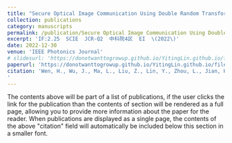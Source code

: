 ```yaml
---
title: "Secure Optical Image Communication Using Double Random Transformation and Memristive Chaos"
collection: publications
category: manuscripts
permalink: /publication/Secure Optical Image Communication Using Double Random Transformation and Memristive Chaos
excerpt: 'IF:2.25  SCIE  JCR-Q2  中科院4区  EI  \(2022\)'
date: 2022-12-30
venue: 'IEEE Photonics Journal'
# slidesurl: 'https://donotwanttogrowup.github.io/YitingLin.github.io/files/slides1.pdf'
paperurl: 'https://donotwanttogrowup.github.io/YitingLin.github.io/files/Secure Optical Image Communication Using Double Random Transformation and Memristive Chaos.pdf'
citation: 'Wen, H., Wu, J., Ma, L., Liu, Z., Lin, Y., Zhou, L., Jian, H., Lin, W., Liu, L., Zheng, T., & Zhang, C. (2023). Secure Optical Image Communication Using Double Random Transformation and Memristive Chaos. In IEEE Photonics Journal (Vol. 15, Issue 1, pp. 1–11). Institute of Electrical and Electronics Engineers (IEEE). https://doi.org/10.1109/jphot.2022.3233129
'
---
```


The contents above will be part of a list of publications, if the user clicks the link for the publication than the contents of section will be rendered as a full page, allowing you to provide more information about the paper for the reader. When publications are displayed as a single page, the contents of the above "citation" field will automatically be included below this section in a smaller font.